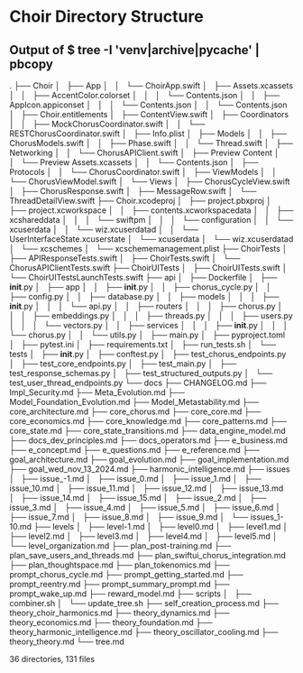 # Choir Directory Structure
## Output of $ tree -I 'venv|archive|__pycache__' | pbcopy

.
├── Choir
│   ├── App
│   │   └── ChoirApp.swift
│   ├── Assets.xcassets
│   │   ├── AccentColor.colorset
│   │   │   └── Contents.json
│   │   ├── AppIcon.appiconset
│   │   │   └── Contents.json
│   │   └── Contents.json
│   ├── Choir.entitlements
│   ├── ContentView.swift
│   ├── Coordinators
│   │   ├── MockChorusCoordinator.swift
│   │   └── RESTChorusCoordinator.swift
│   ├── Info.plist
│   ├── Models
│   │   ├── ChorusModels.swift
│   │   ├── Phase.swift
│   │   └── Thread.swift
│   ├── Networking
│   │   └── ChorusAPIClient.swift
│   ├── Preview Content
│   │   └── Preview Assets.xcassets
│   │       └── Contents.json
│   ├── Protocols
│   │   └── ChorusCoordinator.swift
│   ├── ViewModels
│   │   └── ChorusViewModel.swift
│   └── Views
│       ├── ChorusCycleView.swift
│       ├── ChorusResponse.swift
│       ├── MessageRow.swift
│       └── ThreadDetailView.swift
├── Choir.xcodeproj
│   ├── project.pbxproj
│   ├── project.xcworkspace
│   │   ├── contents.xcworkspacedata
│   │   ├── xcshareddata
│   │   │   └── swiftpm
│   │   │       └── configuration
│   │   └── xcuserdata
│   │       └── wiz.xcuserdatad
│   │           └── UserInterfaceState.xcuserstate
│   └── xcuserdata
│       └── wiz.xcuserdatad
│           └── xcschemes
│               └── xcschememanagement.plist
├── ChoirTests
│   ├── APIResponseTests.swift
│   ├── ChoirTests.swift
│   └── ChorusAPIClientTests.swift
├── ChoirUITests
│   ├── ChoirUITests.swift
│   └── ChoirUITestsLaunchTests.swift
├── api
│   ├── Dockerfile
│   ├── __init__.py
│   ├── app
│   │   ├── __init__.py
│   │   ├── chorus_cycle.py
│   │   ├── config.py
│   │   ├── database.py
│   │   ├── models
│   │   │   ├── __init__.py
│   │   │   └── api.py
│   │   ├── routers
│   │   │   ├── chorus.py
│   │   │   ├── embeddings.py
│   │   │   ├── threads.py
│   │   │   ├── users.py
│   │   │   └── vectors.py
│   │   ├── services
│   │   │   ├── __init__.py
│   │   │   └── chorus.py
│   │   └── utils.py
│   ├── main.py
│   ├── pyproject.toml
│   ├── pytest.ini
│   ├── requirements.txt
│   ├── run_tests.sh
│   └── tests
│       ├── __init__.py
│       ├── conftest.py
│       ├── test_chorus_endpoints.py
│       ├── test_core_endpoints.py
│       ├── test_main.py
│       ├── test_response_schemas.py
│       ├── test_structured_outputs.py
│       └── test_user_thread_endpoints.py
└── docs
    ├── CHANGELOG.md
    ├── Impl_Security.md
    ├── Meta_Evolution.md
    ├── Model_Foundation_Evolution.md
    ├── Model_Metastability.md
    ├── core_architecture.md
    ├── core_chorus.md
    ├── core_core.md
    ├── core_economics.md
    ├── core_knowledge.md
    ├── core_patterns.md
    ├── core_state.md
    ├── core_state_transitions.md
    ├── data_engine_model.md
    ├── docs_dev_principles.md
    ├── docs_operators.md
    ├── e_business.md
    ├── e_concept.md
    ├── e_questions.md
    ├── e_reference.md
    ├── goal_architecture.md
    ├── goal_evolution.md
    ├── goal_implementation.md
    ├── goal_wed_nov_13_2024.md
    ├── harmonic_intelligence.md
    ├── issues
    │   ├── issue_-1.md
    │   ├── issue_0.md
    │   ├── issue_1.md
    │   ├── issue_10.md
    │   ├── issue_11.md
    │   ├── issue_12.md
    │   ├── issue_13.md
    │   ├── issue_14.md
    │   ├── issue_15.md
    │   ├── issue_2.md
    │   ├── issue_3.md
    │   ├── issue_4.md
    │   ├── issue_5.md
    │   ├── issue_6.md
    │   ├── issue_7.md
    │   ├── issue_8.md
    │   ├── issue_9.md
    │   └── issues_1-10.md
    ├── levels
    │   ├── level-1.md
    │   ├── level0.md
    │   ├── level1.md
    │   ├── level2.md
    │   ├── level3.md
    │   ├── level4.md
    │   ├── level5.md
    │   └── level_organization.md
    ├── plan_post-training.md
    ├── plan_save_users_and_threads.md
    ├── plan_swiftui_chorus_integration.md
    ├── plan_thoughtspace.md
    ├── plan_tokenomics.md
    ├── prompt_chorus_cycle.md
    ├── prompt_getting_started.md
    ├── prompt_reentry.md
    ├── prompt_summary_prompt.md
    ├── prompt_wake_up.md
    ├── reward_model.md
    ├── scripts
    │   ├── combiner.sh
    │   └── update_tree.sh
    ├── self_creation_process.md
    ├── theory_choir_harmonics.md
    ├── theory_dynamics.md
    ├── theory_economics.md
    ├── theory_foundation.md
    ├── theory_harmonic_intelligence.md
    ├── theory_oscillator_cooling.md
    ├── theory_theory.md
    └── tree.md

36 directories, 131 files
